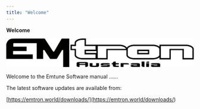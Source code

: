 ```yaml
---
title: "Welcome"
---
```



**Welcome**&nbsp;



![Image](</img/NewItem949.png>)




Welcome to the Emtune Software manual ......


The latest software updates are available from:

[https://emtron.world/downloads/](<https://emtron.world/downloads/>)











